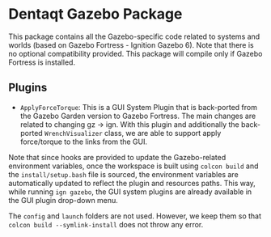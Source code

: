 # Dentaqt Gazebo Package

This package contains all the Gazebo-specific code related to systems and worlds (based on Gazebo Fortress - Ignition Gazebo 6). Note that there is no optional compatibility provided. This package will compile only if Gazebo Fortress is installed.

## Plugins

- `ApplyForceTorque`: This is a GUI System Plugin that is back-ported from the Gazebo Garden version to Gazebo Fortress. The main changes are related to changing gz -> ign. With this plugin and additionally the back-ported `WrenchVisualizer` class, we are able to support apply force/torque to the links from the GUI.

Note that since hooks are provided to update the Gazebo-related environment variables, once the workspace is built using `colcon build` and the `install/setup.bash` file is sourced, the environment variables are automatically updated to reflect the plugin and resources paths. This way, while running `ign gazebo`, the GUI system plugins are already available in the GUI plugin drop-down menu.

The `config` and `launch` folders are not used. However, we keep them so that `colcon build --symlink-install` does not throw any error.
